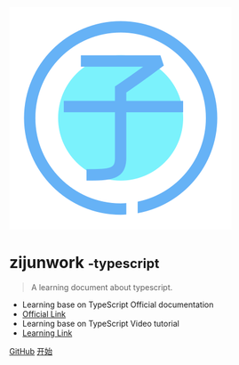 ![logo](_media/icon.svg)

# zijunwork <small>-typescript</small>

> A learning document about typescript.

- Learning base on TypeScript Official documentation
- [Official Link](https://www.tslang.cn/docs/home.html)
- Learning base on TypeScript Video tutorial
- [Learning Link](https://juejin.im/post/5c8b2f2d5188257e814e870c)

[GitHub](https://github.com/zijunwork/typescript/)
[开始](#/base/chapter1)

